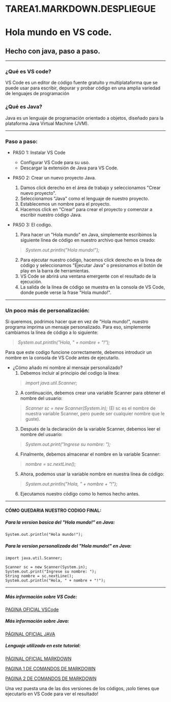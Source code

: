 # TAREA1.MARKDOWN.DESPLIEGUE

# Hola mundo en VS code.

## Hecho con java, paso a paso.

---
### ¿Qué es VS code?
VS Code es un editor de código fuente gratuito y multiplataforma que se puede usar para escribir, depurar y probar código en una amplia variedad de lenguajes de programación
   
### ¿Qué es Java?
Java es un lenguaje de programación orientado a objetos, diseñado para la plataforma Java Virtual Machine (JVM).

--- 
### Paso a paso:

* PASO 1: Instalar VS Code
  * Configurar VS Code para su uso.
  * Descargar la extensión de Java para VS Code.
    
* PASO 2: Crear un nuevo proyecto Java.
  1. Damos click derecho en el área de trabajo y seleccionamos "Crear nuevo proyecto".
  2. Seleccionamos "Java" como el lenguaje de nuestro proyecto.
  3. Establecemos un nombre para el proyecto.
  4. Hacemos click en "Crear" para crear el proyecto y comenzar a escribir nuestro código Java.
     
* PASO 3: El codigo.
  1. Para hacer un "Hola mundo" en Java, simplemente escribimos la siguiente línea de código en nuestro archivo que hemos creado:
    > *System.out.println("Hola mundo!");*
  2. Para ejecutar nuestro código, hacemos click derecho en la línea de código y seleccionamos "Ejecutar Java" o presionamos el botón de play en la barra de herramientas.
  3. VS Code se abrirá una ventana emergente con el resultado de la ejecución.
  4. La salida de la línea de código se muestra en la consola de VS Code, donde puede verse la frase "Hola mundo!".

---
### Un poco más de personalización:
Si queremos, podrimos hacer que en vez de "Hola mundo!", nuestro programa imprima un mensaje personalizado. Para eso, simplemente cambiamos la línea de código a lo siguiente:
> *System.out.println("Hola, " + nombre + "!");*

Para que este codigo funcione correctamente, debemos introducir un nombre en la consola de VS Code antes de ejecutarlo.

* ¿Cómo añado mi nombre al mensaje personalizado?
    1. Debemos incluir al principio del codigo la línea: 
    > *import java.util.Scanner;* 
    2. A continuación, debemos crear una variable Scanner para obtener el nombre del usuario:
    > *Scanner sc = new Scanner(System.in);* (El sc es el nombre de nuestra variable Scanner, pero puede ser cualquier nombre que le guste).
    3. Después de la declaración de la variable Scanner, debemos leer el nombre del usuario:
    > *System.out.print("Ingrese su nombre: ");*
    4. Finalmente, debemos almacenar el nombre en la variable Scanner:
    > *nombre = sc.nextLine();*
    5. Ahora, podemos usar la variable nombre en nuestra línea de código:
    > *System.out.println("Hola, " + nombre + "!");*
    6. Ejecutamos nuestro código como lo hemos hecho antes.

---

#### CÓMO QUEDARIA NUESTRO CODIGO FINAL:

##### Para la version basica del "Hola mundo!" en Java:

    System.out.println("Hola mundo!");


##### Para la version personalizada del "Hola mundo!" en Java:

    import java.util.Scanner;

    Scanner sc = new Scanner(System.in);
    System.out.print("Ingrese su nombre: ");
    String nombre = sc.nextLine();
    System.out.println("Hola, " + nombre + "!");
---
##### Más información sobre VS Code:
[PAGINA OFICIAL VSCode](https://code.visualstudio.com/)

##### Más información sobre Java:
[PÁGINAL OFICIAL JAVA](https://www.java.com/es/)

##### Lenguaje utilizado en este tutorial:
[PÁGINAL OFICIAL MARKDOWN](https://markdown.es/)

[PAGINA 1 DE COMANDOS DE MARKDOWN](https://www.markdownguide.org/cheat-sheet/)

[PAGINA 2 DE COMANDOS DE MARKDOWN](https://markdown.es/sintaxis-markdown/)




Una vez puesta una de las dos versiones de los códigos, ¡solo tienes que ejecutarlo en VS Code para ver el resultado!
